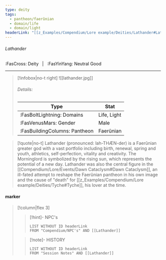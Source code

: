 ```yaml
---
type: deity
tags:
  - pantheon/faerûnian
  - domain/life
  - domain/light
headerLink: "[[z_Examples/Compendium/Lore example/Deities/Lathander#Lathander]]"
---
```


###### Lathander
<span class="sub2">:FasCross: Deity &nbsp; | &nbsp; :FasYinYang: Neutral Good</span>
___

> [!infobox|no-t right]
> ![[lathander.jpg]]
> ###### Details:
> | Type | Stat |
> | ---- | ---- |
> | :FasBoltLightning: Domains | Life, Light |
> | :FasVenusMars: Gender | Male |
> | :FasBuildingColumns: Pantheon | Faerûnian |

> [!quote|no-t]
>Lathander (pronounced: lah-THÆN-der) is a Faerûnian greater god with a vast portfolio including birth, renewal, spring and youth, athletics, self-perfection, vitality and creativity. The Morninglord is symbolized by the rising sun, which represents the potential of a new day. Lathander was also the central figure in the [[Compendium/Lore/Events/Dawn Cataclysm#Dawn Cataclysm]], an ill-fated attempt  to reshape the Faerûnian pantheon in his own image and the cause of "death" for [[z_Examples/Compendium/Lore example/Deities/Tyche#Tyche]], his lover at the time.
#### marker
> [!column|flex 3]
>> [!hint]-  NPC's
>>```dataview
>>LIST WITHOUT ID headerLink
>>FROM "Compendium/NPC's" AND [[Lathander]] 
>
>>[!note]- HISTORY
>>```dataview
>>LIST WITHOUT ID headerLink
>>FROM "Session Notes" AND [[Lathander]]